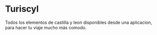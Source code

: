 # Turiscyl
Todos los elementos de castilla y leon disponibles desde una aplicacion, para hacer tu viaje mucho más comodo.
